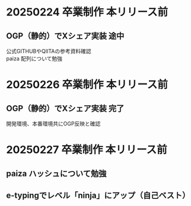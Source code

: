 # 20250224 卒業制作 本リリース前<br>
## OGP（静的）でXシェア実装 途中<br>
公式GITHUBやQIITAの参考資料確認<br>
paiza 配列について勉強<br>

# 20250226 卒業制作 本リリース前<br>
## OGP（静的）でXシェア実装 完了<br>
開発環境、本番環境共にOGP反映と確認<br>


# 20250227 卒業制作 本リリース前<br>
## paiza ハッシュについて勉強<br>
## e-typingでレベル「ninja」にアップ（自己ベスト）<br>